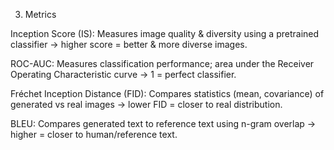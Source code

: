 3. Metrics

Inception Score (IS): Measures image quality & diversity using a pretrained classifier → higher score = better & more diverse images.

ROC-AUC: Measures classification performance; area under the Receiver Operating Characteristic curve → 1 = perfect classifier.

Fréchet Inception Distance (FID): Compares statistics (mean, covariance) of generated vs real images → lower FID = closer to real distribution.

BLEU: Compares generated text to reference text using n-gram overlap → higher = closer to human/reference text.
